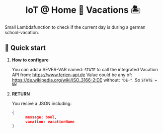 
<h1 align="center">
  IoT @ Home 🏡 Vacations 🏝
</h1>

Small Lambdafunction to check if the current day is during a german school-vacation.

## 🚀 Quick start

1.  **How to configure**

    You can add a SEVER-VAR named: ```STATE``` to call the integrated Vacation API from: https://www.ferien-api.de
    Value could be any of: https://de.wikipedia.org/wiki/ISO_3166-2:DE without: ```"DE-"```.
    So
    ```STATE = NW```

1.  **RETURN**

    You recive a JSON including:

    ```json
    {
          message: bool,
          vacation: vacationName
    }
    ```

